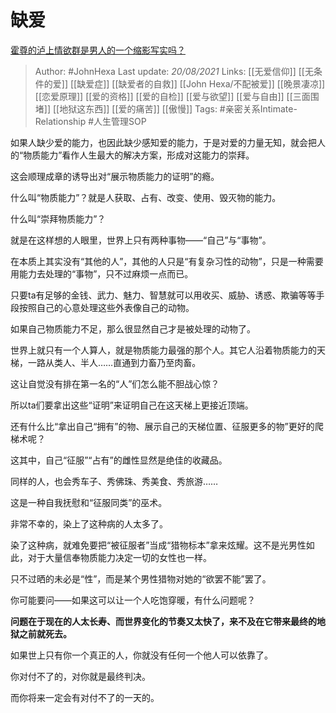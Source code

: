 # 缺爱
[霍尊的泸上情欲群是男人的一个缩影写实吗？](https://www.zhihu.com/question/479271233/answer/2069461016)

> Author: #JohnHexa 
Last update: *20/08/2021* 
Links: [[无爱信仰]] [[无条件的爱]] [[缺爱症]] [[缺爱者的自救]] [[John Hexa/不配被爱]] [[晚景凄凉]] [[恋爱原理]] [[爱的资格]] [[爱的自检]] [[爱与欲望]] [[爱与自由]] [[三面围堵]] [[地狱这东西]] [[爱的痛苦]] [[傲慢]]
Tags: #亲密关系Intimate-Relationship #人生管理SOP  
  

如果人缺少爱的能力，也因此缺少感知爱的能力，于是对爱的力量无知，就会把人的“物质能力”看作人生最大的解决方案，形成对这能力的崇拜。

这会顺理成章的诱导出对“展示物质能力的证明”的瘾。

什么叫“物质能力”？就是人获取、占有、改变、使用、毁灭物的能力。

什么叫“崇拜物质能力”？

就是在这样想的人眼里，世界上只有两种事物——“自己”与“事物”。

在本质上其实没有“其他的人”，其他的人只是“有复杂习性的动物”，只是一种需要用能力去处理的“事物”，只不过麻烦一点而已。

只要ta有足够的金钱、武力、魅力、智慧就可以用收买、威胁、诱惑、欺骗等等手段按照自己的心意处理这些外表像自己的动物。

如果自己物质能力不足，那么很显然自己才是被处理的动物了。

世界上就只有一个人算人，就是物质能力最强的那个人。其它人沿着物质能力的天梯，一路从类人、半人……直通到力畜乃至肉畜。

这让自觉没有排在第一名的“人”们怎么能不胆战心惊？

所以ta们要拿出这些“证明”来证明自己在这天梯上更接近顶端。

还有什么比“拿出自己“拥有”的物、展示自己的天梯位置、征服更多的物”更好的爬梯术呢？

这其中，自己“征服”“占有”的雌性显然是绝佳的收藏品。

同样的人，也会秀车子、秀佛珠、秀美食、秀旅游……

这是一种自我抚慰和“征服同类”的巫术。

非常不幸的，染上了这种病的人太多了。

染了这种病，就难免要把“被征服者”当成“猎物标本”拿来炫耀。这不是光男性如此，对于大量信奉物质能力决定一切的女性也一样。

只不过晒的未必是“性”，而是某个男性猎物对她的“欲罢不能”罢了。

你可能要问——如果这可以让一个人吃饱穿暖，有什么问题呢？

**问题在于现在的人太长寿、而世界变化的节奏又太快了，来不及在它带来最终的地狱之前就死去。**

如果世上只有你一个真正的人，你就没有任何一个他人可以依靠了。

你对付不了的，对你就是最终判决。

而你将来一定会有对付不了的一天的。

